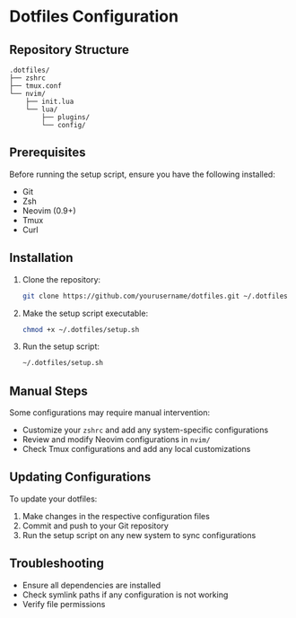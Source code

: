 # Dotfiles Configuration

## Repository Structure

```
.dotfiles/
├── zshrc
├── tmux.conf
└── nvim/
    ├── init.lua
    └── lua/
        ├── plugins/
        └── config/
```

## Prerequisites

Before running the setup script, ensure you have the following installed:
- Git
- Zsh
- Neovim (0.9+)
- Tmux
- Curl

## Installation

1. Clone the repository:
   ```bash
   git clone https://github.com/yourusername/dotfiles.git ~/.dotfiles
   ```

2. Make the setup script executable:
   ```bash
   chmod +x ~/.dotfiles/setup.sh
   ```

3. Run the setup script:
   ```bash
   ~/.dotfiles/setup.sh
   ```

## Manual Steps

Some configurations may require manual intervention:

- Customize your `zshrc` and add any system-specific configurations
- Review and modify Neovim configurations in `nvim/`
- Check Tmux configurations and add any local customizations

## Updating Configurations

To update your dotfiles:
1. Make changes in the respective configuration files
2. Commit and push to your Git repository
3. Run the setup script on any new system to sync configurations

## Troubleshooting

- Ensure all dependencies are installed
- Check symlink paths if any configuration is not working
- Verify file permissions

